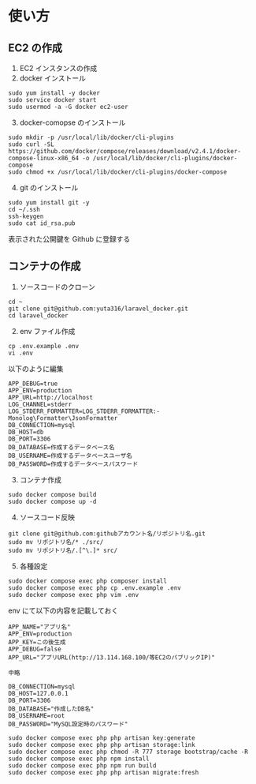 # 使い方

## EC2 の作成

1. EC2 インスタンスの作成
2. docker インストール

```
sudo yum install -y docker
sudo service docker start
sudo usermod -a -G docker ec2-user
```

3. docker-comopse のインストール

```
sudo mkdir -p /usr/local/lib/docker/cli-plugins
sudo curl -SL https://github.com/docker/compose/releases/download/v2.4.1/docker-compose-linux-x86_64 -o /usr/local/lib/docker/cli-plugins/docker-compose
sudo chmod +x /usr/local/lib/docker/cli-plugins/docker-compose
```

4. git のインストール

```
sudo yum install git -y
cd ~/.ssh
ssh-keygen
sudo cat id_rsa.pub
```

表示された公開鍵を Github に登録する

## コンテナの作成

1. ソースコードのクローン

```
cd ~
git clone git@github.com:yuta316/laravel_docker.git
cd laravel_docker
```

2. env ファイル作成

```
cp .env.example .env
vi .env
```

以下のように編集

```
APP_DEBUG=true
APP_ENV=production
APP_URL=http://localhost
LOG_CHANNEL=stderr
LOG_STDERR_FORMATTER=LOG_STDERR_FORMATTER:-Monolog\Formatter\JsonFormatter
DB_CONNECTION=mysql
DB_HOST=db
DB_PORT=3306
DB_DATABASE=作成するデータベース名
DB_USERNAME=作成するデータベースユーザ名
DB_PASSWORD=作成するデータベースパスワード
```

3. コンテナ作成

```
sudo docker compose build
sudo docker compose up -d
```

4. ソースコード反映

```
git clone git@github.com:githubアカウント名/リポジトリ名.git
sudo mv リポジトリ名/* ./src/
sudo mv リポジトリ名/.[^\.]* src/
```

5. 各種設定

```
sudo docker compose exec php composer install
sudo docker compose exec php cp .env.example .env
sudo docker compose exec php vim .env
```

env にて以下の内容を記載しておく

```
APP_NAME="アプリ名"
APP_ENV=production
APP_KEY=この後生成
APP_DEBUG=false
APP_URL="アプリURL(http://13.114.168.100/等EC2のパブリックIP)"

中略

DB_CONNECTION=mysql
DB_HOST=127.0.0.1
DB_PORT=3306
DB_DATABASE="作成したDB名"
DB_USERNAME=root
DB_PASSWORD="MySQL設定時のパスワード"
```

```
sudo docker compose exec php php artisan key:generate
sudo docker compose exec php php artisan storage:link
sudo docker compose exec php chmod -R 777 storage bootstrap/cache -R
sudo docker compose exec php npm install
sudo docker compose exec php npm run build
sudo docker compose exec php php artisan migrate:fresh
```
